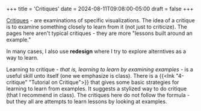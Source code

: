 +++
title = 'Critiques'
date = 2024-08-11T09:08:00-05:00
draft = false
+++

[Critiques](/critiques) - are examinations of specific visualizations. The idea of a critique is to examine something closely to learn from it (not just to criticize). The pages here aren't typical critiques - they are more "lessons built around an example." 

In many cases, I also use **redesign** where I try to explore alterntives as a way to learn. 

Learning to critique  - *that is, learning to learn by examining examples* - is a useful skill unto itself (one we emphasize is class). There is a {{<lnk "4-critique" "Tutorial on Critique">}} that gives some basic strategies for learning to learn from examples. It suggests a stylized way to do critique (that I recommend in class). The critiques here do not follow the formula - but they all are attempts to learn lessons by looking at examples.